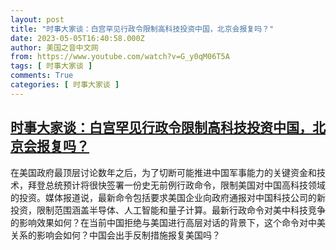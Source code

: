 ```yaml
---
layout: post
title: "时事大家谈：白宫罕见行政令限制高科技投资中国，北京会报复吗？"
date: 2023-05-05T16:40:58.000Z
author: 美国之音中文网
from: https://www.youtube.com/watch?v=G_y0qM06T5A
tags: [ 时事大家谈 ]
comments: True
categories: [ 时事大家谈 ]
---
```

<!--1683304858000-->
[时事大家谈：白宫罕见行政令限制高科技投资中国，北京会报复吗？](https://www.youtube.com/watch?v=G_y0qM06T5A)
------

<div>
在美国政府最顶层讨论数年之后，为了切断可能推进中国军事能力的关键资金和技术，拜登总统预计将很快签署一份史无前例行政命令，限制美国对中国高科技领域的投资。媒体报道说，最新命令包括要求美国企业向政府通报对中国科技公司的新投资，限制范围涵盖半导体、人工智能和量子计算。最新行政命令对美中科技竞争的影响效果如何？在当前中国拒绝与美国进行高层对话的背景下，这个命令对中美关系的影响会如何？中国会出手反制措施报复美国吗？
</div>
